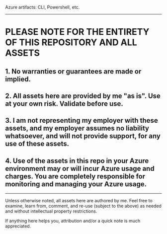 Azure artifacts: CLI, Powershell, etc.

---

# PLEASE NOTE FOR THE ENTIRETY OF THIS REPOSITORY AND ALL ASSETS
## 1. No warranties or guarantees are made or implied.
## 2. All assets here are provided by me "as is". Use at your own risk. Validate before use.
## 3. I am not representing my employer with these assets, and my employer assumes no liability whatsoever, and will not provide support, for any use of these assets.
## 4. Use of the assets in this repo in your Azure environment may or will incur Azure usage and charges. You are completely responsible for monitoring and managing your Azure usage.

---

Unless otherwise noted, all assets here are authored by me. Feel free to examine, learn from, comment, and re-use (subject to the above) as needed and without intellectual property restrictions.

If anything here helps you, attribution and/or a quick note is much appreciated.

